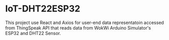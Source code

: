# IoT-DHT22ESP32
This project use React and Axios for user-end data representatoin accessed from ThingSpeak API that reads data from WokWi Arduino Simulator's ESP32 and DHT22 Sensor.
